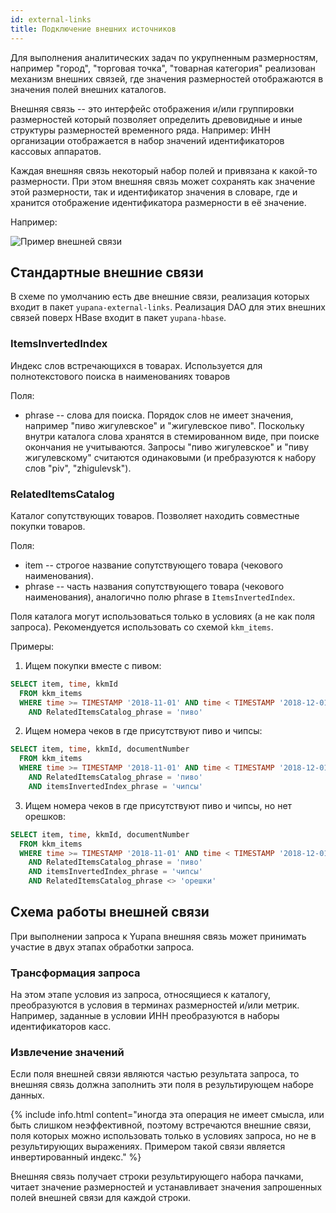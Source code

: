 ```yaml
---
id: external-links
title: Подключение внешних источников
---
```


Для выполнения аналитических задач по укрупненным размерностям, например "город", "торговая точка", "товарная категория"
реализован механизм внешних связей, где значения размерностей отображаются в значения полей внешних каталогов.

Внешняя связь -- это интерфейс отображения и/или группировки размерностей который позволяет определить древовидные и 
иные структуры размерностей временного ряда. Например: ИНН организации отображается в набор значений идентификаторов
кассовых аппаратов.

Каждая внешняя связь некоторый набор полей  и привязана к какой-то размерности. При этом внешняя связь может сохранять
как значение этой размерности, так и идентификатор значения в словаре, где и хранится отображение идентификатора 
размерности в её значение.

Например:

![Пример внешней связи](/assets/images/external-link-example.svg)

## Стандартные внешние связи

В схеме по умолчанию есть две внешние связи, реализация которых входит в пакет `yupana-external-links`.  Реализация
DAO для этих внешних связей поверх HBase входит в пакет `yupana-hbase`.

### ItemsInvertedIndex

Индекс слов встречающихся в товарах. Используется для полнотекстового поиска в наименованиях товаров 

Поля: 

  - phrase -- слова для поиска. Порядок слов не имеет значения, например "пиво жигулевское" и "жигулевское пиво".
    Поскольку внутри каталога слова хранятся в стемированном виде, при поиске окончания не учитываются. Запросы
    "пиво жигулевское" и "пиву жигулевскому" считаются одинаковыми (и пребразуются к набору слов "piv", "zhigulevsk").

### RelatedItemsCatalog

Каталог сопутствующих товаров. Позволяет находить совместные покупки товаров.

Поля:

  - item -- строгое название сопутствующего товара (чекового наименования).
  - phrase -- часть названия сопутствующего товара (чекового наименования), аналогично полю phrase в `ItemsInvertedIndex`.

Поля каталога могут использоваться только в условиях (а не как поля запроса). Рекомендуется использовать
со схемой `kkm_items`.

Примеры:

 1. Ищем покупки вместе с пивом:

```sql
SELECT item, time, kkmId 
  FROM kkm_items 
  WHERE time >= TIMESTAMP '2018-11-01' AND time < TIMESTAMP '2018-12-01'
    AND RelatedItemsCatalog_phrase = 'пиво'
```

 2. Ищем номера чеков в где присутствуют пиво и чипсы:

```sql
SELECT item, time, kkmId, documentNumber
  FROM kkm_items
  WHERE time >= TIMESTAMP '2018-11-01' AND time < TIMESTAMP '2018-12-01' 
    AND RelatedItemsCatalog_phrase = 'пиво'
    AND itemsInvertedIndex_phrase = 'чипсы'
```

 3. Ищем номера чеков в где присутствуют пиво и чипсы, но нет орешков:

```sql
SELECT item, time, kkmId, documentNumber 
  FROM kkm_items
  WHERE time >= TIMESTAMP '2018-11-01' AND time < TIMESTAMP '2018-12-01'
    AND RelatedItemsCatalog_phrase = 'пиво'
    AND itemsInvertedIndex_phrase = 'чипсы'
    AND RelatedItemsCatalog_phrase <> 'орешки'
```

## Схема работы внешней связи

При выполнении запроса к Yupana внешняя связь может принимать участие в двух этапах обработки запроса.

### Трансформация запроса

На этом этапе условия из запроса, относящиеся к каталогу, преобразуются в условия в терминах размерностей и/или метрик.
Например, заданные в условии ИНН преобразуются в наборы идентификаторов касс.

### Извлечение значений

Если поля внешней связи являются частью результата запроса, то внешняя связь должна заполнить эти поля в результирующем
наборе данных.

{% include info.html content="иногда эта операция не имеет смысла, или быть слишком неэффективной,
  поэтому встречаются внешние связи, поля которых
  можно использовать только в условиях запроса, но не в результирующих выражениях.  Примером такой связи является
  инвертированный индекс."
%}

Внешняя связь получает строки результирующего набора пачками, читает значение размерностей и устанавливает значения
запрошенных полей внешней связи для каждой строки.
